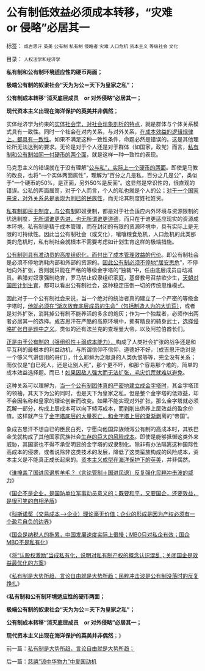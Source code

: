# 公有制低效益必须成本转移，“灾难　or&nbsp;侵略”必居其一

标签： `成吉思汗` `英美` `公有制` `私有制` `侵略者` `灾难` `人口危机` `资本主义` `等级社会` `文化` 

目录： `人权法学和经济学`

**私有制和公有制环境适应性的硬币两面；**

**极端公有制的奴隶社会“天为为公＝天下为皇家之私”；**

**公有制成本转移“消灭底层成员　or 对外侵略”必居其一；**

**现代资本主义出现在海洋保护的英美并非偶然**；

实体经济学为约束的[实体社会学，对社会现象剖析的特点](../../../2010/11/2/社会进化论是实用科学.md)，就是群体与个体关系模式具有一致性。同时一个社会在对内关系，与对外关系，[在成本效益的逻辑规律上，都具有一致性](../../../2010/3/10/进化论无缝衔接个人与社群的行为.md)。如果不满足这种一致性条件，命题必然是错误的。这是其他理论所无法达到的要求。无论是对于个人还是对于群体（如国家，政党）而言，[私有制和公有制如同一付硬币的两个面](../../../2011/8/11/文明史即资本主义史；人类社会＝（奴隶制＋资本主义）.md)，就是这样一种一致性的表现。

马克思主义的错误就在于没有理解“[公与私”，实际上一个硬币的两面](../../../2010/1/19/原始人类社会具有公有制和私有制的双重性.md)。即使是马教的改良，也将“一个实体两面属性”，理解为“百分之几是私，百分之几是公”，类似于“一个硬币的50%，是正面，另外50%是反面”。这显然是常识性的，很直观的错误。公私的两面属笥，对于个人而言，个人的私也就是个人的公；[对于一个国家来说，对外关系总是表现为利已的民族性](http://darthvad.blog.sohu.com/172126483.html)，而无论其制度姓社姓资。

[私有制即民主制度，与公有制](../../../2009/9/14/私有制和公有制之争.md)即奴隶制，都是对于社会适应内外环境与资源限制的优选制度，[无所谓谁更先进，也无所谓谁更道德](../../../2011/7/23/奴隶制的生存危难环境中的积极意义.md)，而只在于谁更适应现实的资源成本环境。私有制是精于成本管理，而在封闭的有限的资源环境中，具有实际上是无限的可持续性。因此当公有制社会（或文化），嚷嚷粮食危机，人口危机的此类那类的危机时，私有制社会就根本不需要考虑如计划生育这样的极端措施。

[公有制则具有准动员的高度组织化，而付出了成本管理效益的代价](../../../2011/8/11/文明史即资本主义史；人类社会＝（奴隶制＋资本主义）.md)。即公有制社会是必须不停地消耗内部和外部的资源的。[因此公有制必须不停地“居安思危](../../../2011/1/8/当“居安思危”成为陋习.md)”，不停地向外扩张，否则就只能在严格的等级金字塔的“独裁”中，任由底层成员自动减员。希腊对奴隶强制绝育，罗马禁止奴隶组织家庭，基督教号召禁欲少生，[天朝对国民计划生育](../../../2011/1/22/计划生育荒谬绝伦.md)，都可以看出公有制社会，这种稳定压倒一切的传统思维模式。

因此对于一个公有制社会来说，当一个绝对的统治者真的建立了一个严密的等级金字塔时，[他就必须在“渐次放弃底层成员的生命”（包括制造人为的大饥荒）](../../../2011/10/3/公民人口本身就是市场经济最大的财富.md)，或者是对外扩张，消耗掉公有制不能养活的多余的炮灰；作为一个独裁者，必须作出两者必居其一的选择。成吉思汗在严酷的高原环境中，拥有精良的骑身武士，[选择侵略扩张自是题中之义](../../../2008/11/17/中西文明不碰撞，中国文明会走向世界吗？.md)。类似的还有法兰克的查理曼大帝，以及阿拉伯酋长们。

[正是由于公有制的（强组织性＋弱成本能力），](../../../2010/10/27/民族主义是欧洲资本主义诞生的必要条件.md)构成了人类社会扩张的战争还是和平互利的最根本的利益动机，与所谓信仰不信仰，道德好不好，（成吉思汗绝对是一个够义气讲信用的哥们），什么耶稣为之献身的人类仇恨等等，完全没有关系；而仅仅是“自已死人，还是让别人死”，那个更不坏，和那个容易那个难的，简单的成本效益选择题。而已！[如果因敌人强大而无法扩张，毛灾饥荒就难以避免](../../../2008/11/24/中国150&nbsp;年来失败根本原因.md)。

这种关系可以理解为，[当一个公有制团体真的严密地建立成金字塔时](../../../2009/12/5/需要讲政治的社会和不需要讲政治的公民.md)，其金字塔顶的领袖，其天下为公的同时，也是天下为皇家之私。但是整个金字塔的低效益，却不会因名称和皇家的理论创新而改变。如果不能实现对外扩张，那么金字塔就必须瓦解一部分，构成上层成本可以向下倾泻成本，而剥削出供养上层效益的盈余价值。这样就产生了[金字塔底层的大量死亡，和金字塔上层的渐渐剥](../../../2010/11/30/孔庆东老师玩政治是举重若轻啊.md)离的“帝国”。

象成吉思汗不想自已的臣民白死，宁愿向他国异族倾泻公有制的高成本时，其铁巴金戈就构成了其他国家民族社会[生存的巨大的风险成本](../../../2010/8/27/明朝对华汉社会摧残远甚蒙古入侵.md)。即使是能够抵御这类外来威胁，其国家也不得不承受明显的金字塔的奴隶制化。除非有办法隔离这种国际性高成本的侵袭，或者说除非这类技术的发展，降低了这类蛮族构成的风险成本，资本主义是不能真正成长起来的。[资本主义成型在海洋保护下的英美](../../../2011/10/3/欧洲是民主的后进社会；现代资本主义制度发源于美洲殖民地.md)，并非偶然。

《[谁掩盖了国进民退剪羊毛？（言论管制＋国进民退）反复强化民粹冲击波的威力](../../../2011/11/5/谁掩盖了国进民退的剪羊毛？.md)》

《[国企不是企业，是国防单位军事动员意义的；既要和平，又要国企，还要效益，是很可笑的自相矛盾](../../../2011/11/5/国企名“企”不是企业，国企是国防单位.md)》

《[科斯诺奖（交易成本——>企业）理论毫无价值；企业的形成是因为产权必须有一个盈亏自负的边界](../../../2011/11/5/科斯诺奖（交易成本－企业边界）理论是错误的.md)》

《[国企是纳税人的拖累，中国发展速度实际上很慢；MBO只对私企有效；国企MBO不是私有化](../../../2011/11/6/MBO只对私企有效；国企MBO不是私有化.md)》

《[将“认股权激励”当成私有化，说明对私有制产权的概念认识混乱；关闭国企是效益最优化的方案](../../../2011/11/6/糊里糊涂地闹民主，不如摸着石头过河！.md)》

《[私有制是大势所趋，言论自由就是大势所趋；民粹冲击波是公有制没落时的反复挣扎](../../../2011/11/6/私有制是大势所趋，言论自由就是大势所趋；.md)》

《**私有制和公有制环境适应性的硬币两面；**

**极端公有制的奴隶社会“天为为公＝天下为皇家之私”；**

**公有制成本转移“消灭底层成员　or 对外侵略”必居其一；**

**现代资本主义出现在海洋保护的英美并非偶然**；》

前一篇：[私有制是大势所趋，言论自由就是大势所趋；](../../../2011/11/6/私有制是大势所趋，言论自由就是大势所趋；.md)

后一篇：[慈禧“谅中华物力”中爱国动机](../../../2011/11/7/慈禧“谅中华物力”中爱国动机.md)